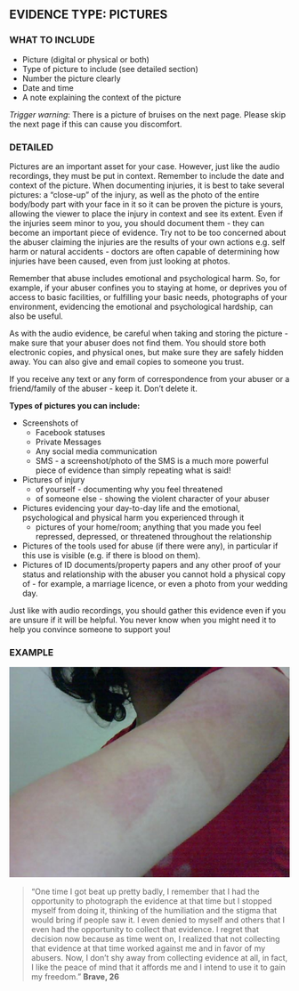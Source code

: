 ## EVIDENCE TYPE: PICTURES
### WHAT TO INCLUDE <summary>
+ Picture (digital or physical or both)
+ Type of picture to include (see detailed section)
+ Number the picture clearly
+ Date and time
+ A note explaining the context of the picture

*Trigger warning*: There is a picture of bruises on the next page. Please skip the next page if this can cause you discomfort.

### DETAILED
Pictures are an important asset for your case. However, just like the audio recordings, they must be put in context. Remember to include the date and context of the picture. When documenting injuries, it is best to take several pictures: a “close-up” of the injury, as well as the photo of the entire body/body part with your face in it so it can be proven the picture is yours, allowing the viewer to place the injury in context and see its extent. Even if the injuries seem minor to you, you should document them - they can become an important piece of evidence. Try not to be too concerned about the abuser claiming the injuries are the results of your own actions e.g. self harm or natural accidents - doctors are often capable of determining how injuries have been caused, even from just looking at photos. 

Remember that abuse includes emotional and psychological harm. So, for example, if your abuser confines you to staying at home, or deprives you of access to basic facilities, or fulfilling your basic needs, photographs of your environment, evidencing the emotional and psychological hardship, can also be useful.

As with the audio evidence, be careful when taking and storing the picture - make sure that your abuser does not find them. You should store both electronic copies, and physical ones, but make sure they are safely hidden away. You can also give and email copies to someone you trust.

If you receive any text or any form of correspondence from your abuser or a friend/family of the abuser - keep it. Don’t delete it.

**Types of pictures you can include:**
+ Screenshots of
    + Facebook statuses
    + Private Messages
    + Any social media communication
    + SMS - a screenshot/photo of the SMS is a much more powerful piece of evidence than simply repeating what is said!
+ Pictures of injury
    + of yourself - documenting why you feel threatened
    + of someone else - showing the violent character of your abuser
+ Pictures evidencing your day-to-day life and the emotional, psychological and physical harm you experienced through it
    + pictures of your home/room; anything that you made you feel repressed, depressed, or threatened throughout the relationship
+ Pictures of the tools used for abuse (if there were any), in particular if this use is visible (e.g. if there is blood on them).
+ Pictures of ID documents/property papers and any other proof of your status and relationship with the abuser you cannot hold a physical copy of - for example, a marriage licence, or even a photo from your wedding day.

Just like with audio recordings, you should gather this evidence even if you are unsure if it will be helpful. You never know when you might need it to help you convince someone to support you!

### EXAMPLE
![](/assets/image02.jpg)

> “One time I got beat up pretty badly, I remember that I had the opportunity to photograph the evidence at that time but I stopped myself from doing it, thinking of the humiliation and the stigma that would bring if people saw it. I even denied to myself and others that I even had the opportunity to collect that evidence. I regret that decision now because as time went on, I realized that not collecting that evidence at that time worked against me and in favor of my abusers. Now, I don’t shy away from collecting evidence at all, in fact, I like the peace of mind that it affords me and I intend to use it to gain my freedom.” **Brave, 26**
